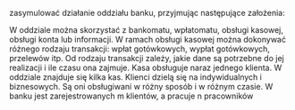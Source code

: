 zasymulować działanie oddziału banku, przyjmując następujące założenia:

W oddziale można skorzystać z bankomatu, wpłatomatu, obsługi kasowej, obsługi konta lub informacji.
W ramach obsługi kasowej można dokonywać różnego rodzaju transakcji: wpłat gotówkowych, wypłat gotówkowych, przelewów itp.
Od rodzaju transakcji zależy, jakie dane są potrzebne do jej realizacji i ile czasu ona zajmuje.
Kasa obsługuje naraz jednego klienta. W oddziale znajduje się kilka kas.
Klienci dzielą się na indywidualnych i biznesowych. Są oni obsługiwani w różny sposób i w różnym czasie.
W banku jest zarejestrowanych m klientów, a pracuje n pracowników
